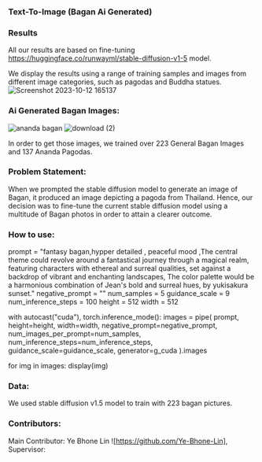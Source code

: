 ### Text-To-Image (Bagan Ai Generated)
### Results
  All our results are based on fine-tuning https://huggingface.co/runwayml/stable-diffusion-v1-5 model.

  We display the results using a range of training samples and images from different image categories, such as pagodas and Buddha statues.
  ![Screenshot 2023-10-12 165137](https://github.com/simbolo-ai/Text-to-Image/assets/106800189/fa92aaf2-0346-4563-8d59-17c73440638e)
### Ai Generated Bagan Images:
![ananda bagan](https://github.com/simbolo-ai/Text-to-Image/assets/106800189/6965b965-73ec-436e-9210-5da550b1fe5b) ![download (2)](https://github.com/simbolo-ai/Text-to-Image/assets/106800189/b1b9af8e-5346-4b52-aa64-2f5839efa9c4)

In order to get those images, we trained over 223 General Bagan Images and 137 Ananda Pagodas.

### Problem Statement:
When we prompted the stable diffusion model to generate an image of Bagan, it produced an image depicting a pagoda from Thailand. Hence, our decision was to fine-tune the current stable diffusion model using a multitude of Bagan photos in order to attain a clearer outcome.

### How to use:
prompt = "fantasy bagan,hypper detailed , peaceful mood ,The central theme could revolve around a fantastical journey through a magical realm, featuring characters with ethereal and surreal qualities, set against a backdrop of vibrant and enchanting landscapes, The color palette would be a harmonious combination of  Jean's bold and surreal hues, by yukisakura  sunset."
negative_prompt = ""
num_samples = 5 
guidance_scale = 9
num_inference_steps = 100 
height = 512
width = 512 

with autocast("cuda"), torch.inference_mode():
    images = pipe(
        prompt,
        height=height,
        width=width,
        negative_prompt=negative_prompt,
        num_images_per_prompt=num_samples,
        num_inference_steps=num_inference_steps,
        guidance_scale=guidance_scale,
        generator=g_cuda
    ).images

for img in images:
    display(img)

### Data:
We used stable diffusion v1.5 model to train with 223 bagan pictures.

### Contributors:
Main Contributor: Ye Bhone Lin ![https://github.com/Ye-Bhone-Lin], Supervisor: 

  
